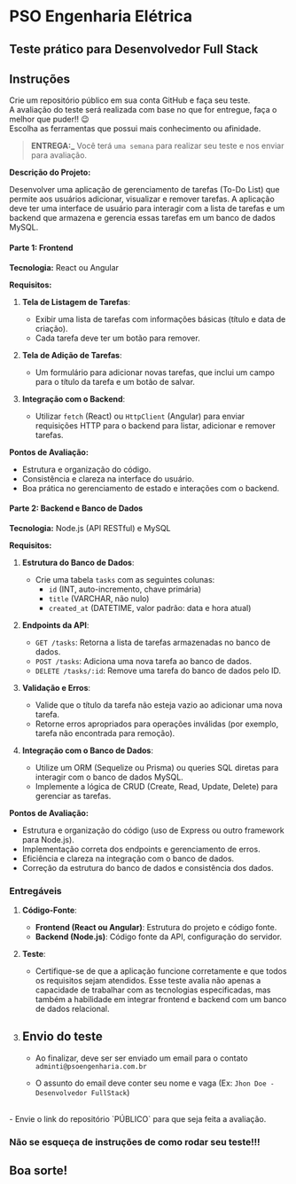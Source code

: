 # PSO Engenharia Elétrica
## Teste prático para Desenvolvedor Full Stack

## Instruções
Crie um repositório público em sua conta GitHub e faça seu teste. <br>
A avaliação do teste será realizada com base no que for entregue, faça o melhor que puder!! 😉 <br>
Escolha as ferramentas que possui mais conhecimento ou afinidade.

> **ENTREGA:_** Você terá `uma semana` para realizar seu teste e nos enviar para avaliação.

**Descrição do Projeto:**

Desenvolver uma aplicação de gerenciamento de tarefas (To-Do List) que permite aos usuários adicionar, visualizar e remover tarefas. A aplicação deve ter uma interface de usuário para interagir com a lista de tarefas e um backend que armazena e gerencia essas tarefas em um banco de dados MySQL.

#### Parte 1: Frontend

**Tecnologia:** React ou Angular

**Requisitos:**

1. **Tela de Listagem de Tarefas**: 
   - Exibir uma lista de tarefas com informações básicas (título e data de criação).
   - Cada tarefa deve ter um botão para remover.

2. **Tela de Adição de Tarefas**:
   - Um formulário para adicionar novas tarefas, que inclui um campo para o título da tarefa e um botão de salvar.

3. **Integração com o Backend**:
   - Utilizar `fetch` (React) ou `HttpClient` (Angular) para enviar requisições HTTP para o backend para listar, adicionar e remover tarefas.

**Pontos de Avaliação:**
- Estrutura e organização do código.
- Consistência e clareza na interface do usuário.
- Boa prática no gerenciamento de estado e interações com o backend.

#### Parte 2: Backend e Banco de Dados

**Tecnologia:** Node.js (API RESTful) e MySQL

**Requisitos:**

1. **Estrutura do Banco de Dados**:
   - Crie uma tabela `tasks` com as seguintes colunas:
     - `id` (INT, auto-incremento, chave primária)
     - `title` (VARCHAR, não nulo)
     - `created_at` (DATETIME, valor padrão: data e hora atual)

2. **Endpoints da API**:
   - `GET /tasks`: Retorna a lista de tarefas armazenadas no banco de dados.
   - `POST /tasks`: Adiciona uma nova tarefa ao banco de dados.
   - `DELETE /tasks/:id`: Remove uma tarefa do banco de dados pelo ID.

3. **Validação e Erros**:
   - Valide que o título da tarefa não esteja vazio ao adicionar uma nova tarefa.
   - Retorne erros apropriados para operações inválidas (por exemplo, tarefa não encontrada para remoção).

4. **Integração com o Banco de Dados**:
   - Utilize um ORM (Sequelize ou Prisma) ou queries SQL diretas para interagir com o banco de dados MySQL.
   - Implemente a lógica de CRUD (Create, Read, Update, Delete) para gerenciar as tarefas.

**Pontos de Avaliação:**
- Estrutura e organização do código (uso de Express ou outro framework para Node.js).
- Implementação correta dos endpoints e gerenciamento de erros.
- Eficiência e clareza na integração com o banco de dados.
- Correção da estrutura do banco de dados e consistência dos dados.

### Entregáveis

1. **Código-Fonte**:
   - **Frontend (React ou Angular)**: Estrutura do projeto e código fonte.
   - **Backend (Node.js)**: Código fonte da API, configuração do servidor.

2. **Teste**:
   - Certifique-se de que a aplicação funcione corretamente e que todos os requisitos sejam atendidos.
Esse teste avalia não apenas a capacidade de trabalhar com as tecnologias especificadas, mas também a habilidade em integrar frontend e backend com um banco de dados 
relacional.

2. ## Envio do teste
   - Ao finalizar, deve ser ser enviado um email para o contato `adminti@psoengenharia.com.br`

   - O assunto do email deve conter seu nome e vaga (Ex: `Jhon Doe - Desenvolvedor FullStack`)
<br/>
   - Envie o link do repositório `PÚBLICO` para que seja feita a avaliação.

### Não se esqueça de instruções de como rodar seu teste!!!
## Boa sorte!
